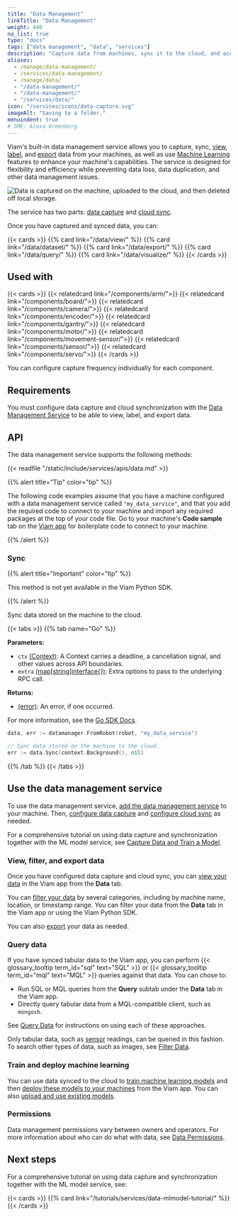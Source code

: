 ```yaml
---
title: "Data Management"
linkTitle: "Data Management"
weight: 440
no_list: true
type: "docs"
tags: ["data management", "data", "services"]
description: "Capture data from machines, sync it to the cloud, and access it and train image classification and object detection models on the data."
aliases:
  - /manage/data-management/
  - /services/data-management/
  - /manage/data/
  - "/data-management/"
  - "/data-management/"
  - "/services/data/"
icon: "/services/icons/data-capture.svg"
imageAlt: "Saving to a folder."
menuindent: true
# SME: Alexa Greenberg
---
```


Viam's built-in data management service allows you to capture, sync, [view](view/), [label](dataset/), and [export](export/) data from your machines, as well as use [Machine Learning](/ml/) features to enhance your machine's capabilities.
The service is designed for flexibility and efficiency while preventing data loss, data duplication, and other data management issues.

![Data is captured on the machine, uploaded to the cloud, and then deleted off local storage.](/data/data_management.png)

The service has two parts: [data capture](/data/capture/) and [cloud sync](/data/cloud-sync/).

Once you have captured and synced data, you can:

{{< cards >}}
{{% card link="/data/view/" %}}
{{% card link="/data/dataset/" %}}
{{% card link="/data/export/" %}}
{{% card link="/data/query/" %}}
{{% card link="/data/visualize/" %}}
{{< /cards >}}

## Used with

{{< cards >}}
{{< relatedcard link="/components/arm/">}}
{{< relatedcard link="/components/board/">}}
{{< relatedcard link="/components/camera/">}}
{{< relatedcard link="/components/encoder/">}}
{{< relatedcard link="/components/gantry/">}}
{{< relatedcard link="/components/motor/">}}
{{< relatedcard link="/components/movement-sensor/">}}
{{< relatedcard link="/components/sensor/">}}
{{< relatedcard link="/components/servo/">}}
{{< /cards >}}

You can configure capture frequency individually for each component.

## Requirements

You must configure data capture and cloud synchronization with the [Data Management Service](/data/) to be able to view, label, and export data.

## API

The data management service supports the following methods:

{{< readfile "/static/include/services/apis/data.md" >}}

{{% alert title="Tip" color="tip" %}}

The following code examples assume that you have a machine configured with a data management service called `"my_data_service"`, and that you add the required code to connect to your machine and import any required packages at the top of your code file.
Go to your machine's **Code sample** tab on the [Viam app](https://app.viam.com) for boilerplate code to connect to your machine.

{{% /alert %}}

### Sync

{{% alert title="Important" color="tip" %}}

This method is not yet available in the Viam Python SDK.

{{% /alert %}}

Sync data stored on the machine to the cloud.

{{< tabs >}}
{{% tab name="Go" %}}

**Parameters:**

- `ctx` [(Context)](https://pkg.go.dev/context): A Context carries a deadline, a cancellation signal, and other values across API boundaries.
- `extra` [(map\[string\]interface{})](https://go.dev/blog/maps): Extra options to pass to the underlying RPC call.

**Returns:**

- [(error)](https://pkg.go.dev/builtin#error): An error, if one occurred.

For more information, see the [Go SDK Docs](https://pkg.go.dev/go.viam.com/rdk/services/datamanager).

```go {class="line-numbers linkable-line-numbers"}
data, err := datamanager.FromRobot(robot, "my_data_service")

// Sync data stored on the machine to the cloud.
err := data.Sync(context.Background(), nil)
```

{{% /tab %}}
{{< /tabs >}}

## Use the data management service

To use the data management service, [add the data management service](/data/capture/#add-the-data-management-service) to your machine.
Then, [configure data capture](/data/capture/) and [configure cloud sync](/data/cloud-sync/) as needed.

For a comprehensive tutorial on using data capture and synchronization together with the ML model service, see [Capture Data and Train a Model](/tutorials/services/data-mlmodel-tutorial/).

### View, filter, and export data

Once you have configured data capture and cloud sync, you can [view your data](/data/view/) in the Viam app from the **Data** tab.

You can [filter your data](/data/view/#filter-data) by several categories, including by machine name, location, or timestamp range.
You can filter your data from the **Data** tab in the Viam app or using the Viam Python SDK.

You can also [export](/data/export/) your data as needed.

### Query data

If you have synced tabular data to the Viam app, you can perform {{< glossary_tooltip term_id="sql" text="SQL" >}} or {{< glossary_tooltip term_id="mql" text="MQL" >}} queries against that data.
You can chose to:

- Run SQL or MQL queries from the **Query** subtab under the **Data** tab in the Viam app.
- Directly query tabular data from a MQL-compatible client, such as `mongosh`.

See [Query Data](/data/query/) for instructions on using each of these approaches.

Only tabular data, such as [sensor](/components/sensor/) readings, can be queried in this fashion.
To search other types of data, such as images, see [Filter Data](/data/view/#filter-data).

### Train and deploy machine learning

You can use data synced to the cloud to [train machine learning models](/ml/train-model/) and then [deploy these models to your machines](/ml/) from the Viam app.
You can also [upload and use existing models](/ml/upload-model/).

### Permissions

Data management permissions vary between owners and operators.
For more information about who can do what with data, see [Data Permissions](/fleet/rbac/#data-and-machine-learning).

## Next steps

For a comprehensive tutorial on using data capture and synchronization together with the ML model service, see:

{{< cards >}}
{{% card link="/tutorials/services/data-mlmodel-tutorial/" %}}
{{< /cards >}}
